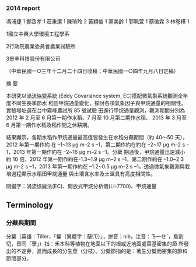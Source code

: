 



### 2014 report

馮浦捷 1 鄭丞孝 1 莊秉潔 1 陳琦玲 2 黃穎俊 1 黨美齡 1 郭珮萱 1 蔡徵霖 3 林卷樺 1

1國立中興大學環境工程學系

2行政院農業委員會農業試驗所

3景丰科技股份有限公司

（中華民國一○三年十二月二十四日收稿；中華民國一○四年九月八日定稿）

摘 要

本研究以渦流協變系統 (Eddy Covariance system, EC)搭配微氣象系統觀測全年度不同生長季節水 稻田甲烷通量變化，探討各項氣象因子與甲烷通量的相關性。實驗場址選在台中霧峰農試所 85 號試驗 田進行甲烷通量觀測，觀測期間分別為 2012 年 2 月至 6 月第一期作水稻、7 月至 10 月第二期作水稻、 2013 年 3 月至 6 月第一期作水稻及稻作間之休耕期。

結果顯示，各期水稻作甲烷通量最高值皆發生在水稻分蘗期間（約 40～50 天），2012 年第一期作約 在 –1~13 μg m–2 s –1，第二期作約在約在 –2~17 μg m–2 s –1，2013 年第一期作約在 –2~16 μg m–2 s –1。分蘗 期過後，甲烷通量迅速減小約 10 倍，2012 年第一期作約在-1.3~1.9 μg m–2 s –1，第二期作約在 –1.0~2.3 μg m–2 s –1，2013 年第一期作約在 –1.2~0.5 μg m–2 s –1，透過微氣象觀測與栽培過程顯示水稻田甲烷通量 與土壤含水率及土溫具有高度相關性。

關鍵字：渦流協變法(EC)、開放式甲烷分析儀(LI-7700)、甲烷通量


## Terminology
### 分蘗與期間

分櫱（英語：Tiller，「櫱（異體字：蘖[1]）」，拼音：niè，注音：ㄋ一ㄝˋ，魚割切，音同「孽」）指：禾本科等植物在地面以下的根或近地面處莖基密集的節 所發出的不定芽，進而成長的分生莖（分枝）。分櫱節指的是：著生分櫱而密集的節和節間部分。


